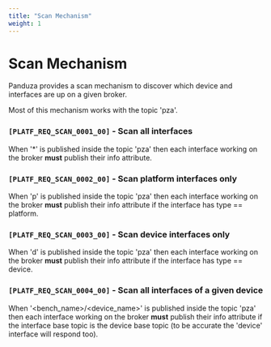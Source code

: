 ```yaml
---
title: "Scan Mechanism"
weight: 1
---
```


# Scan Mechanism

Panduza provides a scan mechanism to discover which device and interfaces are up on a given broker.

Most of this mechanism works with the topic 'pza'.

### `[PLATF_REQ_SCAN_0001_00]` - Scan all interfaces

When '*' is published inside the topic 'pza' then each interface working on the broker **must** publish their info attribute.

### `[PLATF_REQ_SCAN_0002_00]` - Scan platform interfaces only

When 'p' is published inside the topic 'pza' then each interface working on the broker **must** publish their info attribute if the interface has type == platform.

### `[PLATF_REQ_SCAN_0003_00]` - Scan device interfaces only

When 'd' is published inside the topic 'pza' then each interface working on the broker **must** publish their info attribute if the interface has type == device.

### `[PLATF_REQ_SCAN_0004_00]` - Scan all interfaces of a given device

When '<bench_name>/<device_name>' is published inside the topic 'pza' then each interface working on the broker **must** publish their info attribute if the interface base topic is the device base topic (to be accurate the 'device' interface will respond too).

